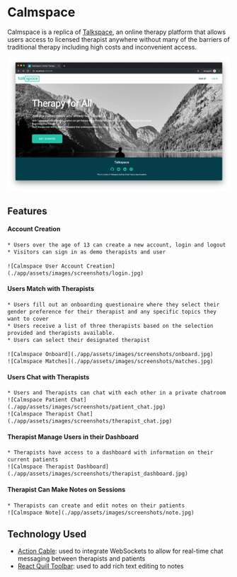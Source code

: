 # Calmspace
Calmspace is a replica of [Talkspace](https://www.talkspace.com/), an online therapy platform that allows users access to licensed therapist anywhere without many of the barriers of traditional therapy including high costs and inconvenient access. 

![Calmspace Landing Page](./app/assets/images/screenshots/home.jpg)

## Features
#### Account Creation
    * Users over the age of 13 can create a new account, login and logout 
    * Visitors can sign in as demo therapists and user 

    ![Calmspace User Account Creation](./app/assets/images/screenshots/login.jpg)

#### Users Match with Therapists
    * Users fill out an onboarding questionaire where they select their gender preference for their therapist and any specific topics they want to cover 
    * Users receive a list of three therapists based on the selection provided and therapists available. 
    * Users can select their designated therapist

    ![Calmspace Onboard](./app/assets/images/screenshots/onboard.jpg)
    ![Calmspace Matches](./app/assets/images/screenshots/matches.jpg)

#### Users Chat with Therapists 
    * Users and Therapists can chat with each other in a private chatroom  
    ![Calmspace Patient Chat](./app/assets/images/screenshots/patient_chat.jpg)
    ![Calmspace Therapist Chat](./app/assets/images/screenshots/therapist_chat.jpg)

#### Therapist Manage Users in their Dashboard 
    * Therapists have access to a dashboard with information on their current patients 
    ![Calmspace Therapist Dashboard](./app/assets/images/screenshots/therapist_dashboard.jpg)

#### Therapist Can Make Notes on Sessions
    * Therapists can create and edit notes on their patients
    ![Calmspace Note](./app/assets/images/screenshots/note.jpg)

## Technology Used 
* [Action Cable](https://github.com/rails/rails/tree/master/actioncable): used to integrate WebSockets to allow for real-time chat messaging between therapists and patients  
* [React Quill Toolbar](https://quilljs.com/docs/modules/toolbar/): used to add rich text editing to notes